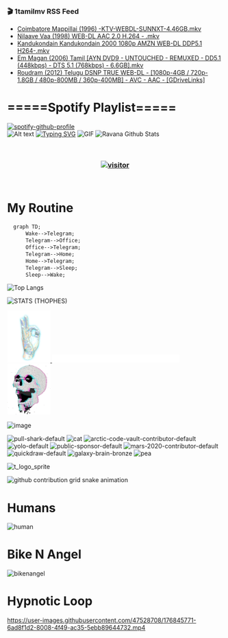 ### 🎬 1tamilmv RSS Feed

<!-- BLOG-POST-LIST:START -->
- [Coimbatore Mappillai &lpar;1996&rpar; -KTV-WEBDL-SUNNXT-4.46GB.mkv](https://www.1tamilmv.click/index.php?/forums/topic/166194-coimbatore-mappillai-1996-ktv-webdl-sunnxt-446gbmkv/&do=findComment&comment=331798)
- [Nilaave Vaa &lpar;1998&rpar; WEB-DL AAC 2.0 H.264 - .mkv](https://www.1tamilmv.click/index.php?/forums/topic/166193-nilaave-vaa-1998-web-dl-aac-20-h264-mkv/&do=findComment&comment=331797)
- [Kandukondain Kandukondain 2000 1080p AMZN WEB-DL DDP5.1 H264-.mkv](https://www.1tamilmv.click/index.php?/forums/topic/166192-kandukondain-kandukondain-2000-1080p-amzn-web-dl-ddp51-h264-mkv/&do=findComment&comment=331796)
- [Em Magan &lpar;2006&rpar; Tamil [AYN DVD9 - UNTOUCHED - REMUXED - DD5.1 &lpar;448kbps&rpar; - DTS 5.1 &lpar;768kbps&rpar; - 6.6GB].mkv](https://www.1tamilmv.click/index.php?/forums/topic/166191-em-magan-2006-tamil-ayn-dvd9-untouched-remuxed-dd51-448kbps-dts-51-768kbps-66gbmkv/&do=findComment&comment=331795)
- [Roudram &lpar;2012&rpar; Telugu DSNP TRUE WEB-DL - [1080p-4GB / 720p-1.8GB / 480p-800MB / 360p-400MB] - AVC - AAC - [GDriveLinks]](https://www.1tamilmv.click/index.php?/forums/topic/166190-roudram-2012-telugu-dsnp-true-web-dl-1080p-4gb-720p-18gb-480p-800mb-360p-400mb-avc-aac-gdrivelinks/&do=findComment&comment=331794)
<!-- BLOG-POST-LIST:END -->

# =====Spotify Playlist=====
[![spotify-github-profile](https://spotify-github-profile.vercel.app/api/view?uid=31rfzgmuvvewegdlxvlev4ynz4vu&cover_image=true&theme=default&bar_color=53b14f&bar_color_cover=true)](https://ravana69.github.io/rss)
</br>
![Alt text](https://spotify-recently-played-readme.vercel.app/api?user=31rfzgmuvvewegdlxvlev4ynz4vu)
[![Typing SVG](https://readme-typing-svg.herokuapp.com?color=%2336BCF7&center=true&vCenter=true&multiline=true&height=81&lines=I+AM+RAVANA;CONTACT+ME+ON+TELEGRAM%3A+%40R4V4N4)](https://git.io/typing-svg)
<img align="centre" height="400px" width="490px" alt="GIF" src="https://github.com/ravana69/ravana69/blob/master/rvm.gif" />
![Ravana Github Stats](https://github-readme-stats.vercel.app/api?username=ravana69&&show_icons=true&theme=radical)

<br />
<h3 align="center"> <a href="https://t.me/r4v4n4"><img src="https://profile-counter.glitch.me/ravana69/count.svg" alt="visitor" width="600"></a> </h3>
</br>

<H1>My Routine</H1>

```mermaid
  graph TD;
      Wake-->Telegram;
      Telegram-->Office;
      Office-->Telegram;
      Telegram-->Home;
      Home-->Telegram;
      Telegram-->Sleep;
      Sleep-->Wake;
```
![Top Langs](https://github-readme-stats.vercel.app/api/top-langs/?username=ravana69&&show_icons=true&theme=radical)

![STATS (THOPHES)](https://github-profile-trophy.vercel.app/?username=ravana69&theme=gruvbox&margin-w=10&margin-h=15&column=8)
<br />
<p align="left">
    <a href="#">
        <img width="20%" src="./assets/images/hand.gif" alt="" />
    </a>
    <a href="#">
        <img width="59%" src="./assets/images/spacer.png" alt="" >
    </a>
    <a href="#">
        <img width="20%" src="./assets/images/skull.gif" alt="" />
    </a>
</p>


![image](https://user-images.githubusercontent.com/47528708/175298537-0623dc00-7b1a-4ec1-b5b1-71768763a234.png)

<img width="148" alt="pull-shark-default" src="https://user-images.githubusercontent.com/47528708/176419715-70981865-4dc6-489a-8a1a-06842db67b15.gif"> <img width="148" alt="cat" src="https://user-images.githubusercontent.com/47528708/179149594-60701d0e-e626-415f-9958-80736351eadd.gif"> <img width="148" alt="arctic-code-vault-contributor-default" src="https://user-images.githubusercontent.com/47528708/175267501-e1fbbb8f-c2b2-4882-b865-2ac4debef26c.png"> <img width="148" alt="yolo-default" src="https://user-images.githubusercontent.com/47528708/175267654-281a1880-1129-4b7b-bf2f-de5dd2bc5afa.png"> <img width="148" alt="public-sponsor-default" src="https://user-images.githubusercontent.com/47528708/175268448-2e78cc75-fb25-4d76-bd22-7df520446b45.png"> <img width="148" alt="mars-2020-contributor-default" src="https://user-images.githubusercontent.com/47528708/175268475-de6d987a-3be9-4353-86a5-23b422559355.png"> <img width="148" alt="quickdraw-default" src="https://user-images.githubusercontent.com/47528708/179148665-33e7c2c8-5d95-413e-8b25-6862820a5fe7.png"> <img width="148" alt="galaxy-brain-bronze" src="https://user-images.githubusercontent.com/47528708/176419717-e2fdca8b-0fdc-47dd-9511-a7ff52178a33.gif"> <img width="148" alt="pea" src="https://user-images.githubusercontent.com/47528708/179149608-800ce6e1-7d24-4bfe-8e84-5628e6d5497d.gif">

![t_logo_sprite](https://user-images.githubusercontent.com/47528708/175293007-21ff1792-1fca-4be3-bcae-12fdc3aa414f.svg)

![github contribution grid snake animation](https://raw.githubusercontent.com/ravana69/ravana69/output/github-contribution-grid-snake-dark.svg#gh-dark-mode-only)

# Humans
<img width="170" alt="human" src="https://user-images.githubusercontent.com/47528708/176413829-c142d478-1c96-4c3c-a2a4-2dd35374c335.gif">

# Bike N Angel
<img width="170" alt="bikenangel" src="https://user-images.githubusercontent.com/47528708/176616968-3a44f91e-8016-477c-9bb5-c4689a1adbee.gif">

# Hypnotic Loop

https://user-images.githubusercontent.com/47528708/176845771-6ad8f1d2-8008-4f49-ac35-5ebb89644732.mp4

